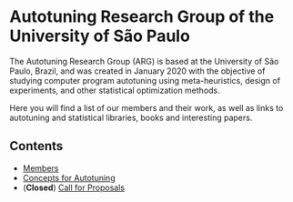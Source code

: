 

# Autotuning Research Group of the University of São Paulo

The Autotuning  Research Group (ARG)  is based at  the University of  São Paulo,
Brazil, and was created in January  2020 with the objective of studying computer
program  autotuning  using meta-heuristics,  design  of  experiments, and  other
statistical optimization methods.

Here you  will find a list  of our members and  their work, as well  as links to
autotuning and statistical libraries, books and interesting papers.


## Contents

-   [Members](members.html)
-   [Concepts for Autotuning](concepts_autotuning.html)
-   (**Closed**) [Call for Proposals](call_proposals.html)
